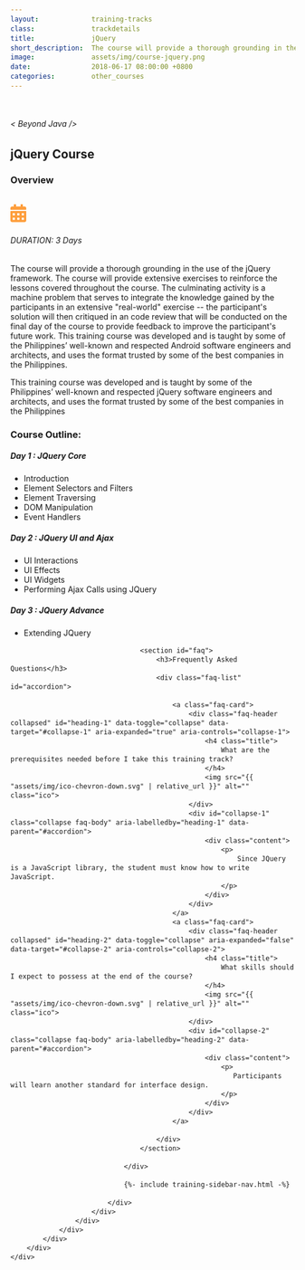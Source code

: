 ```yaml
---
layout:             training-tracks
class:              trackdetails
title:              jQuery
short_description:  The course will provide a thorough grounding in the use of the jQuery framework.
image:              assets/img/course-jquery.png
date:               2018-06-17 08:00:00 +0800
categories:         other_courses
---
```

<div class="section-content">
        <div class="container-fluid auto-1110">
            <div class="row">
                <div class="col">
                    <div class="panel-content">
                        <div class="title-section">
                            <img src="{{ "assets/img/title-software.png" | relative_url }}" alt="">
                            <div class="title">
                                <h6>
                                    < Beyond Java />
                                </h6>
                                <h2>jQuery Course</h2>
                            </div>
                        </div>
                        <div class="row" data-sticky-container>
                            <div class="track-panel">
                                <div class="track-content">
                                    <section id="overview">
                                        <h3>Overview</h3>
                                        <img class="mb30 img-fluid" src="{{ "assets/img/java-course-cover.jpg" | relative_url }}" alt="">
                                        <div class="track-details">
                                        <div class="details mr40">
                                            <img src="/assets/img/ico-calendar.svg" alt="">
                                            <h6>DURATION: 3 Days</h6>
                                        </div>
                                    </div>
                                        <p>
                                            The course will provide a thorough grounding in the use of the jQuery framework. The course will provide extensive exercises to reinforce the lessons covered throughout the course. The culminating activity is a machine problem that serves to integrate the knowledge gained by the participants in an extensive "real-world" exercise -- the participant's solution will then critiqued in an code review that will be conducted on the final day of the course to provide feedback to improve the participant's future work. This training course was developed and is taught by some of the Philippines’ well-known and respected Android software engineers and architects, and uses the format trusted by some of the best companies in the Philippines.
                                        </p>
                                        <p>
                                            This training course was developed and is taught by some of the Philippines’ well-known and respected jQuery software engineers and architects, and uses the format trusted by some of the best companies in the Philippines
                                        </p>
                                    </section>
                                    <section id="topic-outline">
                                        <h3>
                                            Course Outline:
                                        </h3>
                                        <h5 class="course-title">Day 1 : JQuery Core</h5>
                                        <ul class="course-outline">
                                            <li>Introduction</li>
                                            <li>Element Selectors and Filters</li>
                                            <li>Element Traversing</li>
                                            <li>DOM Manipulation</li>
                                            <li>Event Handlers</li>
                                        </ul>
                                        <h5 class="course-title">Day 2 : JQuery UI and Ajax</h5>
                                        <ul class="course-outline">
                                            <li>UI Interactions</li>
                                            <li>UI Effects</li>
                                            <li>UI Widgets</li>
                                            <li>Performing Ajax Calls using JQuery</li>
                                        </ul>
                                        <h5 class="course-title">Day 3 : JQuery Advance</h5>
                                        <ul class="course-outline">
                                            <li>Extending JQuery</li>
                                        </ul>
                                    </section>

                                    <section id="faq">
                                        <h3>Frequently Asked Questions</h3>
                                        <div class="faq-list" id="accordion">

                                            <a class="faq-card">
                                                <div class="faq-header collapsed" id="heading-1" data-toggle="collapse" data-target="#collapse-1" aria-expanded="true" aria-controls="collapse-1">
                                                    <h4 class="title">
                                                        What are the prerequisites needed before I take this training track?
                                                    </h4>
                                                    <img src="{{ "assets/img/ico-chevron-down.svg" | relative_url }}" alt="" class="ico">
                                                </div>
                                                <div id="collapse-1" class="collapse faq-body" aria-labelledby="heading-1" data-parent="#accordion">
                                                    <div class="content">
                                                        <p>
                                                            Since JQuery is a JavaScript library, the student must know how to write JavaScript.
                                                        </p>
                                                    </div>
                                                </div>
                                            </a>
                                            <a class="faq-card">
                                                <div class="faq-header collapsed" id="heading-2" data-toggle="collapse" aria-expanded="false" data-target="#collapse-2" aria-controls="collapse-2">
                                                    <h4 class="title">
                                                        What skills should I expect to possess at the end of the course?
                                                    </h4>
                                                    <img src="{{ "assets/img/ico-chevron-down.svg" | relative_url }}" alt="" class="ico">
                                                </div>
                                                <div id="collapse-2" class="collapse faq-body" aria-labelledby="heading-2" data-parent="#accordion">
                                                    <div class="content">
                                                        <p>
                                                           Participants will learn another standard for interface design.
                                                        </p>
                                                    </div>
                                                </div>
                                            </a>

                                        </div>
                                    </section>

                                </div>

                                {%- include training-sidebar-nav.html -%}

                            </div>
                        </div>
                    </div>
                </div>
            </div>
        </div>
    </div>